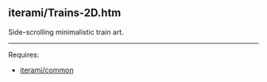 iterami/Trains-2D.htm
---------------------

Side-scrolling minimalistic train art.

---

Requires:
* [iterami/common](https://github.com/iterami/common)
